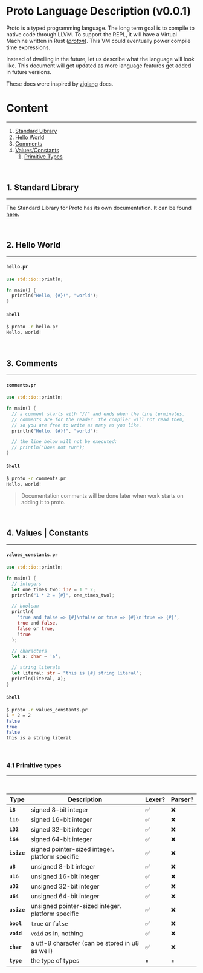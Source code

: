# Proto Language Description (v0.0.1)

Proto is a typed programming language. The long term goal is to compile to native code through LLVM. To support the REPL, it will have a Virtual Machine written in Rust ([_proton_](../src/proton/README.md)). This VM could eventually power compile time expressions.

Instead of dwelling in the future, let us describe what the language will look like. This document will get updated as more language features get added in future versions.

These docs were inspired by [ziglang](https://ziglang.org/documentation/master/) docs.

# Content

---

1. [Standard Library](#1-standard-library)
2. [Hello World](#2-hello-world)
3. [Comments](#3-comments)
4. [Values/Constants](#4-values--constants)
   1. [Primitive Types](#41-primitive-types)

<br>

## 1. Standard Library

---

The Standard Library for Proto has its own documentation. It can be found [here](./tbd.md).

<br>

## 2. Hello World

---

#### **`hello.pr`**

```rs
use std::io::println;

fn main() {
  println("Hello, {#}!", "world");
}
```

#### **`Shell`**

```bash
$ proto -r hello.pr
Hello, world!
```

<br>

## 3. Comments

---

#### **`comments.pr`**

```rs
use std::io::println;

fn main() {
  // a comment starts with "//" and ends when the line terminates.
  // comments are for the reader. the compiler will not read them,
  // so you are free to write as many as you like.
  println("Hello, {#}!", "world");

  // the line below will not be executed:
  // println("Does not run");
}
```

#### **`Shell`**

```bash
$ proto -r comments.pr
Hello, world!
```

> Documentation comments will be done later when work starts on adding it to proto.

<br>

## 4. Values | Constants

---

#### **`values_constants.pr`**

```rs
use std::io::println;

fn main() {
  // integers
  let one_times_two: i32 = 1 * 2;
  println("1 * 2 = {#}", one_times_two);

  // boolean
  println(
    "true and false => {#}\nfalse or true => {#}\n!true => {#}",
    true and false,
    false or true,
    !true
  );

  // characters
  let a: char = 'a';

  // string literals
  let literal: str = "this is {#} string literal";
  println(literal, a);
}
```

#### **`Shell`**

```bash
$ proto -r values_constants.pr
1 * 2 = 2
false
true
false
this is a string literal
```

<br>

### 4.1 Primitive types

---

<br>

| Type        | Description                                       | Lexer? | Parser? |
| ----------- | ------------------------------------------------- | ------ | ------- |
| **`i8`**    | signed 8-bit integer                              | ✅     | ❌      |
| **`i16`**   | signed 16-bit integer                             | ✅     | ❌      |
| **`i32`**   | signed 32-bit integer                             | ✅     | ❌      |
| **`i64`**   | signed 64-bit integer                             | ✅     | ❌      |
| **`isize`** | signed pointer-sized integer. platform specific   | ✅     | ❌      |
| **`u8`**    | unsigned 8-bit integer                            | ✅     | ❌      |
| **`u16`**   | unsigned 16-bit integer                           | ✅     | ❌      |
| **`u32`**   | unsigned 32-bit integer                           | ✅     | ❌      |
| **`u64`**   | unsigned 64-bit integer                           | ✅     | ❌      |
| **`usize`** | unsigned pointer-sized integer. platform specific | ✅     | ❌      |
| **`bool`**  | `true` or `false`                                 | ✅     | ❌      |
| **`void`**  | `void` as in, nothing                             | ✅     | ❌      |
| **`char`**  | a utf-8 character (can be stored in u8 as well)   | ✅     | ❌      |
| **`type`**  | the type of types                                 | ⏸      | ⏸       |

<br>
